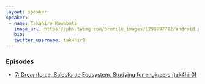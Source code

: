 ```yaml
---
layout: speaker
speaker:
 - name: Takahiro Kawabata
   image_url: https://pbs.twimg.com/profile_images/1290997702/android.png
   bio:
   twitter_username: tak4hir0
---
```


### Episodes

- [7: Dreamforce, Salesforce Ecosystem, Studying for engineers (tak4hir0)](/007/)
